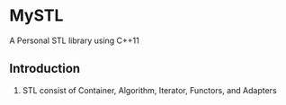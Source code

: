 # MySTL
A Personal STL library using C++11

## Introduction
1. STL consist of Container, Algorithm, Iterator, Functors, and Adapters
